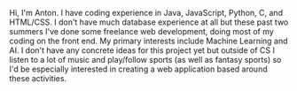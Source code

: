 Hi, I'm Anton. I have coding experience in Java, JavaScript, Python, C, and HTML/CSS. I don't have much database experience at all but these past two summers I've done some freelance web development, doing most of my coding on the front end. My primary interests include Machine Learning and AI. I don't have any concrete ideas for this project yet but outside of CS I listen to a lot of music and play/follow sports (as well as fantasy sports) so I'd be especially interested in creating a web application based around these activities.
